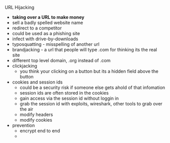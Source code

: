 URL Hijacking

* **taking over a URL to make money**
* sell a badly spelled website name 
* redirect to a competitor 
* could be used as a phishing site 
* infect with drive-by-downloads 
* typosquatting - misspelling of another url
* brandjacking - a url that people will type .com for thinking its the real site 
* different top level domain, .org instead of .com 
* clickjacking 
	* you think your clicking on a button but its a hidden field above the button 
* cookies and session ids 
	* could be a security risk if someone else gets ahold of that infomation 
	* session ids are often stored in the cookies 
	* gain access via the session id without loggin in 
	* grab the session id with exploits, wireshark, other tools to grab over the air 
	* modify headers 
	* modify cookies 
* prevention
	* encrypt end to end 
	* 